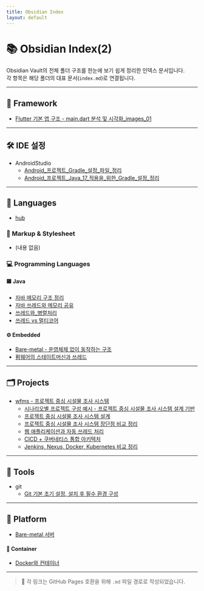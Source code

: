 ```yaml
---
title: Obsidian Index
layout: default
---
```

# 📚 Obsidian Index(2)

Obsidian Vault의 전체 폴더 구조를 한눈에 보기 쉽게 정리한 인덱스 문서입니다.  
각 항목은 해당 폴더의 대표 문서(`index.md`)로 연결됩니다.

---

## 🧱 Framework

- [Flutter 기본 앱 구조 - main.dart 분석 및 시각화_images_01](framework/flutter/Flutter_기본_앱_구조_main_dart_분석_및_시각화_images_01.md)

---

## 🛠 IDE 설정

* AndroidStudio
  * [Android_프로젝트_Gradle_설정_파일_정리](ide/AndroidStudio/Android_프로젝트_Gradle_설정_파일_정리.md)
  * [Android_프로젝트_Java_17_적용을_위한_Gradle_설정_정리](ide/AndroidStudio/Android_프로젝트_Java_17_적용을_위한_Gradle_설정_정리)
  

---

## 🧬 Languages
- [hub](anguages/programming/Java/hub)

### 📄 Markup & Stylesheet
- (내용 없음)

### 💻 Programming Languages

#### 🟨 Java
- [자바 메모리 구조 정리](languages/programming/Java/자바_메모리_구조_정리.md)
- [자바 쓰레드와 메모리 공유](languages/programming/Java/자바_쓰레드와_메모리_공유.md)
- [쓰레드와_병렬처리](languages/programming/Java/쓰레드는_병렬처리_단위인가.md)
- [쓰레드 vs 멀티코어](languages/programming/Java/쓰레드_vs_멀티코어.md)

#### ⚙ Embedded
- [Bare-metal - 운영체제 없이 동작하는 구조](languages/programming/embedded/Bare-metal.md)
- [펌웨어의 스테이트머신과 쓰레드](languages/programming/embedded/펌웨어의_스테이트머신과_쓰레드.md)

---

## 🗂 Projects

- [wfms - 프로젝트 중심 시설물 조사 시스템](projects/wfms/index.md)
  - [시나리오별 프로젝트 구성 예시 - 프로젝트 중심 시설물 조사 시스템 설계 기반](projects/wfms/시나리오별_프로젝트_구성_예시_프로젝트_중심_시설물_조사_시스템_설계_기반.md)
  - [프로젝트 중심 시설물 조사 시스템 설계](projects/wfms/프로젝트_중심_시설물_조사_시스템_설계.md)
  - [프로젝트 중심 시설물 조사 시스템 장단점 비교 정리](projects/wfms/프로젝트_중심_시설물_조사_시스템_장단점_비교_정리.md)
  - [웹 애플리케이션과 자동 쓰레드 처리](projects/wfms/웹_애플리케이션과_자동_쓰레드_처리.md)
  - [CICD + 쿠버네티스 통합 아키텍처](projects/wfms/CICD_쿠버네티스_통합_아키텍처.md)
  - [Jenkins, Nexus, Docker, Kubernetes 비교 정리](projects/wfms/Jenkins_Nexus_Docker_Kubernetes_비교_정리.md)

---

## 🔧 Tools

- git
  - [Git 기본 초기 설정, 설치 후 필수 환경 구성](tools/git/Git_기본_초기_설정_설치_후_필수_환경_구성.md)

---

## 🧠 Platform

- [Bare-metal 서버](Platform/Bare-metal_서버.md)

#### 🐳 Container
- [Docker와 컨테이너](Platform/container/Docker와_컨테이너.md)

---

> 📎 각 링크는 GitHub Pages 호환을 위해 `.md` 파일 경로로 작성되었습니다.
